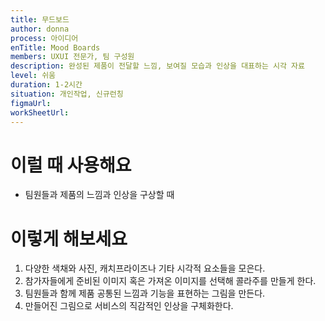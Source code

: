 ```yaml
---
title: 무드보드
author: donna
process: 아이디어
enTitle: Mood Boards
members: UXUI 전문가, 팀 구성원
description: 완성된 제품이 전달할 느낌, 보여질 모습과 인상을 대표하는 시각 자료
level: 쉬움
duration: 1-2시간
situation: 개인작업, 신규런칭
figmaUrl: 
workSheetUrl: 
---
```


<!-- 프로세스별 보기: 공감, 설계, 프로토타입, 테스트 -->
<!--UXUI 전문가, 팀 구성원, 사용자, 이해관계자, 누구나 -->
<!--level: 쉬움, 중간, 어려움-->
<!--개인작업, 신규런칭, 리뉴얼고도화-->

# 이럴 때 사용해요

- 팀원들과 제품의 느낌과 인상을 구상할 때

# 이렇게 해보세요

1. 다양한 색채와 사진, 캐치프라이즈나 기타 시각적 요소들을 모은다. 
2. 참가자들에게 준비된 이미지 혹은 가져온 이미지를 선택해 콜라주를 만들게 한다. 
3. 팀원들과 함께 제품 공통된 느낌과 기능을 표현하는 그림을 만든다. 
4. 만들어진 그림으로 서비스의 직감적인 인상을 구체화한다.

<!--
<iframe width="1044" height="587" src="" frameborder="0" allow="accelerometer; autoplay; encrypted-media; gyroscope; picture-in-picture" allowfullscreen></iframe>
--!>
